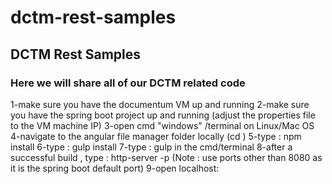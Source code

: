 # dctm-rest-samples

## DCTM Rest Samples

### Here we will share all of our DCTM related code

1-make sure you have the documentum VM up and running
2-make sure you have the spring boot project up and running  (adjust the properties file to the VM machine IP)
3-open cmd "windows" /terminal on Linux/Mac OS
4-navigate to the angular file manager folder locally (cd <filepath>)
5-type : npm install
6-type : gulp install
7-type : gulp  in the cmd/terminal
8-after a successful build , type : http-server -p <port>  (Note : use ports other than 8080 as it is the spring boot default port)
9-open localhost:<http-server port>
